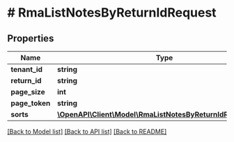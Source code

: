 # # RmaListNotesByReturnIdRequest


## Properties 


Name | Type | Description | Notes
------------ | ------------- | ------------- | -------------
**tenant_id**| **string** |   |
**return_id**| **string** |   |
**page_size**| **int** |   | [optional]
**page_token**| **string** |   | [optional]
**sorts**| [**\OpenAPI\Client\Model\RmaListNotesByReturnIdRequestSort[]**](RmaListNotesByReturnIdRequestSort.md) |   | [optional]


[[Back to Model list]](../../README.md#models) [[Back to API list]](../../README.md#endpoints) [[Back to README]](../../README.md)

